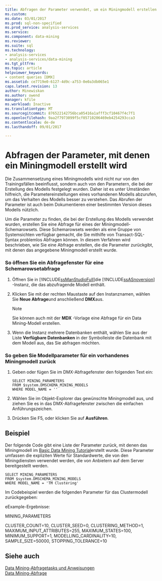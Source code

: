 ```yaml
---
title: Abfragen der Parameter verwendet, um ein Miningmodell erstellen | Microsoft Docs
ms.custom: 
ms.date: 03/01/2017
ms.prod: sql-non-specified
ms.prod_service: analysis-services
ms.service: 
ms.component: data-mining
ms.reviewer: 
ms.suite: sql
ms.technology:
- analysis-services
- analysis-services/data-mining
ms.tgt_pltfrm: 
ms.topic: article
helpviewer_keywords:
- content queries [DMX]
ms.assetid: ce7719e0-6127-4d9c-a753-0e0a3db065e1
caps.latest.revision: 13
author: Minewiskan
ms.author: owend
manager: kfile
ms.workload: Inactive
ms.translationtype: MT
ms.sourcegitcommit: 876522142756bca05416a1afff3cf10467f4c7f1
ms.openlocfilehash: 9aa2f7973099f5cf05710206469eb4254293cca3
ms.contentlocale: de-de
ms.lasthandoff: 09/01/2017

---
```

# <a name="query-the-parameters-used-to-create-a-mining-model"></a>Abfragen der Parameter, mit denen ein Miningmodell erstellt wird
  Die Zusammensetzung eines Miningmodells wird nicht nur von den Trainingsfällen beeinflusst, sondern auch von den Parametern, die bei der Erstellung des Modells festgelegt wurden. Daher ist es unter Umständen hilfreich, die Parametereinstellungen eines vorhandenen Modells abzurufen, um das Verhalten des Modells besser zu verstehen. Das Abrufen der Parameter ist auch beim Dokumentieren einer bestimmten Version dieses Modells nützlich.  
  
 Um die Parameter zu finden, die bei der Erstellung des Modells verwendet wurden, erstellen Sie eine Abfrage für eines der Miningmodell-Schemarowsets. Diese Schemarowsets werden als eine Gruppe von Systemsichten verfügbar gemacht, die Sie mithilfe von Transact-SQL-Syntax problemlos Abfragen können. In diesem Verfahren wird beschrieben, wie Sie eine Abfrage erstellen, die die Parameter zurückgibt, mit denen das angegebene Miningmodell erstellt wurde.  
  
### <a name="to-open-a-query-window-for-a-schema-rowset-query"></a>So öffnen Sie ein Abfragefenster für eine Schemarowsetabfrage  
  
1.  Öffnen Sie in [!INCLUDE[ssManStudioFull](../../includes/ssmanstudiofull-md.md)]die [!INCLUDE[ssASnoversion](../../includes/ssasnoversion-md.md)] -Instanz, die das abzufragende Modell enthält.  
  
2.  Klicken Sie mit der rechten Maustaste auf den Instanznamen, wählen Sie **Neue Abfrage**und anschließend **DMX**aus.  
  
    > [!NOTE]  
    >  Sie können auch mit der **MDX** -Vorlage eine Abfrage für ein Data Mining-Modell erstellen.  
  
3.  Wenn die Instanz mehrere Datenbanken enthält, wählen Sie aus der Liste **Verfügbare Datenbanken** in der Symbolleiste die Datenbank mit dem Modell aus, das Sie abfragen möchten.  
  
### <a name="to-return-model-parameters-for-an-existing-mining-model"></a>So geben Sie Modellparameter für ein vorhandenes Miningmodell zurück  
  
1.  Geben oder fügen Sie im DMX-Abfragefenster den folgenden Text ein:  
  
    ```  
    SELECT MINING_PARAMETERS  
    FROM $system.DMSCHEMA_MINING_MODELS  
    WHERE MODEL_NAME = ''  
    ```  
  
2.  Wählen Sie im Objekt-Explorer das gewünschte Miningmodell aus, und ziehen Sie es in das DMX-Abfragefenster zwischen die einfachen Anführungszeichen.  
  
3.  Drücken Sie F5, oder klicken Sie auf **Ausführen**.  
  
## <a name="example"></a>Beispiel  
 Der folgende Code gibt eine Liste der Parameter zurück, mit denen das Miningmodell im [Basic Data Mining Tutorial](http://msdn.microsoft.com/library/6602edb6-d160-43fb-83c8-9df5dddfeb9c)erstellt wurde. Diese Parameter umfassen die expliziten Werte für Standardwerte, die von den Miningdiensten verwendet werden, die von Anbietern auf dem Server bereitgestellt werden.  
  
```  
SELECT MINING_PARAMETERS   
FROM $system.DMSCHEMA_MINING_MODELS  
WHERE MODEL_NAME = 'TM Clustering'  
```  
  
 Im Codebeispiel werden die folgenden Parameter für das Clustermodell zurückgegeben:  
  
 eExample-Ergebnisse:  
  
 MINING_PARAMETERS  
  
 CLUSTER_COUNT=10, CLUSTER_SEED=0, CLUSTERING_METHOD=1, MAXIMUM_INPUT_ATTRIBUTES=255, MAXIMUM_STATES=100, MINIMUM_SUPPORT=1, MODELLING_CARDINALITY=10, SAMPLE_SIZE=50000, STOPPING_TOLERANCE=10  
  
## <a name="see-also"></a>Siehe auch  
 [Data Mining-Abfragetasks und Anweisungen](../../analysis-services/data-mining/data-mining-query-tasks-and-how-tos.md)   
 [Data Mining-Abfrage](../../analysis-services/data-mining/data-mining-queries.md)  
  
  

